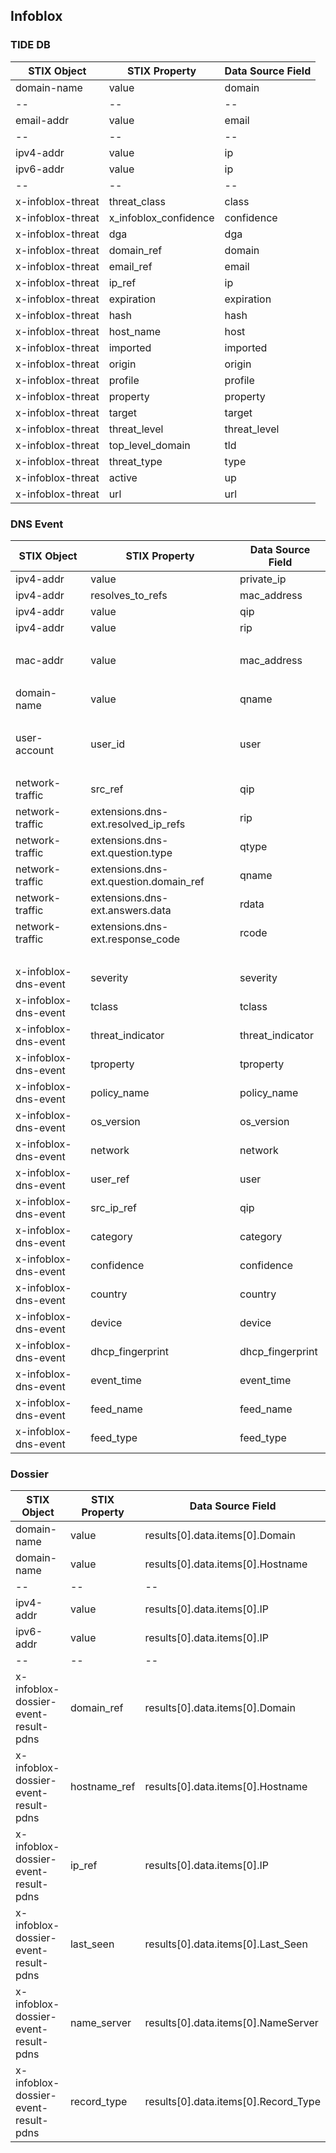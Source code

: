## Infoblox
### TIDE DB
| STIX Object | STIX Property | Data Source Field |
|--|--|--|
| domain-name | value | domain |
|--|--|--|
| email-addr | value | email |
|--|--|--|
| ipv4-addr | value | ip |
| ipv6-addr | value | ip |
|--|--|--|
| x-infoblox-threat | threat_class | class |
| x-infoblox-threat | x_infoblox_confidence | confidence |
| x-infoblox-threat | dga | dga |
| x-infoblox-threat | domain_ref | domain |
| x-infoblox-threat | email_ref | email |
| x-infoblox-threat | ip_ref | ip |
| x-infoblox-threat | expiration | expiration |
| x-infoblox-threat | hash | hash |
| x-infoblox-threat | host_name | host |
| x-infoblox-threat | imported | imported |
| x-infoblox-threat | origin | origin |
| x-infoblox-threat | profile | profile |
| x-infoblox-threat | property | property |
| x-infoblox-threat | target | target |
| x-infoblox-threat | threat_level | threat_level |
| x-infoblox-threat | top_level_domain | tld |
| x-infoblox-threat | threat_type | type |
| x-infoblox-threat | active | up |
| x-infoblox-threat | url | url |


### DNS Event
| STIX Object | STIX Property | Data Source Field |
|--|--|--|
| ipv4-addr | value | private_ip |
| ipv4-addr | resolves_to_refs | mac_address |
| ipv4-addr | value | qip |
| ipv4-addr | value | rip |
| <br> | | |
| mac-addr | value | mac_address |
| <br> | | |
| domain-name | value | qname |
| <br> | | |
| user-account | user_id | user |
| <br> | | |
| network-traffic | src_ref | qip |
| network-traffic | extensions.dns-ext.resolved_ip_refs | rip |
| network-traffic | extensions.dns-ext.question.type | qtype |
| network-traffic | extensions.dns-ext.question.domain_ref | qname |
| network-traffic | extensions.dns-ext.answers.data | rdata |
| network-traffic | extensions.dns-ext.response_code | rcode |
| <br> | | |
| x-infoblox-dns-event | severity | severity |
| x-infoblox-dns-event | tclass | tclass |
| x-infoblox-dns-event | threat_indicator | threat_indicator |
| x-infoblox-dns-event | tproperty | tproperty |
| x-infoblox-dns-event | policy_name | policy_name |
| x-infoblox-dns-event | os_version | os_version |
| x-infoblox-dns-event | network | network |
| x-infoblox-dns-event | user_ref | user |
| x-infoblox-dns-event | src_ip_ref | qip |
| x-infoblox-dns-event | category | category |
| x-infoblox-dns-event | confidence | confidence |
| x-infoblox-dns-event | country | country |
| x-infoblox-dns-event | device | device |
| x-infoblox-dns-event | dhcp_fingerprint | dhcp_fingerprint |
| x-infoblox-dns-event | event_time | event_time |
| x-infoblox-dns-event | feed_name | feed_name |
| x-infoblox-dns-event | feed_type | feed_type |

### Dossier
| STIX Object | STIX Property | Data Source Field |
|--|--|--|
| domain-name | value | results[0].data.items[0].Domain |
| domain-name | value | results[0].data.items[0].Hostname |
|--|--|--|
| ipv4-addr | value | results[0].data.items[0].IP |
| ipv6-addr | value | results[0].data.items[0].IP |
|--|--|--|
| x-infoblox-dossier-event-result-pdns | domain_ref | results[0].data.items[0].Domain |
| x-infoblox-dossier-event-result-pdns | hostname_ref | results[0].data.items[0].Hostname |
| x-infoblox-dossier-event-result-pdns | ip_ref | results[0].data.items[0].IP |
| x-infoblox-dossier-event-result-pdns | last_seen | results[0].data.items[0].Last_Seen |
| x-infoblox-dossier-event-result-pdns | name_server | results[0].data.items[0].NameServer |
| x-infoblox-dossier-event-result-pdns | record_type | results[0].data.items[0].Record_Type |
